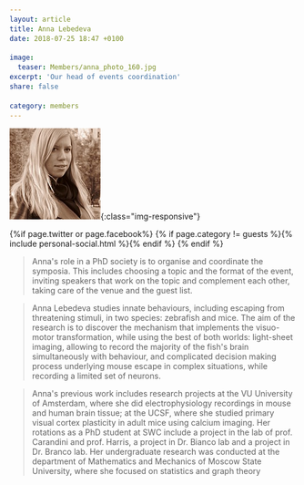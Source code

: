 ```yaml
---
layout: article
title: Anna Lebedeva
date: 2018-07-25 18:47 +0100

image:
  teaser: Members/anna_photo_160.jpg
excerpt: 'Our head of events coordination'
share: false

category: members
---
```


![personImg](/images/Members/anna_photo_160.jpg){:class="img-responsive"}  



{%if page.twitter or page.facebook%}
{% if page.category != guests %}{% include personal-social.html %}{% endif %}
{% endif %}

> Anna's role in a PhD society is to organise and coordinate the symposia.
 This includes choosing a topic and the format of the event, inviting speakers
  that work on the topic and complement each other, taking care of the venue
   and the guest list.

> Anna Lebedeva studies innate behaviours, including escaping from threatening stimuli, in two species: zebrafish and mice.
 The aim of the research is to discover the mechanism that implements the visuo-motor transformation,
  while using the best of both worlds: light-sheet imaging, allowing to record the majority of the fish's brain
   simultaneously with behaviour, and complicated decision making process underlying mouse escape in complex situations,
    while recording a limited set of neurons.

> Anna's previous work includes research projects at the VU University of Amsterdam,
 where she did electrophysiology recordings in mouse and human brain tissue; at the UCSF,
  where she studied primary visual cortex plasticity in adult mice using calcium imaging.
   Her rotations as a PhD student at SWC include a project in the lab of prof. Carandini and prof.
    Harris, a project in Dr. Bianco lab and a project in Dr. Branco lab. Her undergraduate research
     was conducted at the department of Mathematics and Mechanics of Moscow State University, where
      she focused on statistics and graph theory


